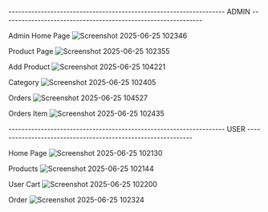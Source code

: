 ------------------------------------------------------------------- ADMIN --------------------------------------------------------------

Admin Home Page
![Screenshot 2025-06-25 102346](https://github.com/user-attachments/assets/40b3fd79-2790-40ce-bd00-7982158a986e)

Product Page
![Screenshot 2025-06-25 102355](https://github.com/user-attachments/assets/9ab6f472-1364-44d2-a19f-8598413b76b8)

Add Product
![Screenshot 2025-06-25 104221](https://github.com/user-attachments/assets/a217228a-d773-4bdd-897a-3f310f7e8127)

Category 
![Screenshot 2025-06-25 102405](https://github.com/user-attachments/assets/17ddf073-e245-4c31-ba1c-252d32217dc0)

Orders
![Screenshot 2025-06-25 104527](https://github.com/user-attachments/assets/4a8396bb-a951-4259-a309-a047fb639be8)

Orders Item
![Screenshot 2025-06-25 102435](https://github.com/user-attachments/assets/76a73849-1ce2-4756-9a91-ed9b5623a30f)


------------------------------------------------------------------- USER -------------------------------------------------------------

Home Page
![Screenshot 2025-06-25 102130](https://github.com/user-attachments/assets/4ec4a9c9-5b97-43d0-be0f-5ec896d99866)

Products
![Screenshot 2025-06-25 102144](https://github.com/user-attachments/assets/8563d54c-64ad-4b49-b8f9-bd0fb4ce494c)

User Cart
![Screenshot 2025-06-25 102200](https://github.com/user-attachments/assets/1010ac2c-6e58-46e5-b373-7dc60317a67b)

Order
![Screenshot 2025-06-25 102324](https://github.com/user-attachments/assets/5040b200-1a4e-41d3-92d0-f17a568b108f)

